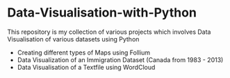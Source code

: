 # Data-Visualisation-with-Python

This repository is my collection of various projects which involves Data Visualisation of various datasets using Python


- Creating different types of Maps using Follium
- Data Visualization of an Immigration Dataset (Canada from 1983 - 2013)
- Data Visualisation of a Textfile using WordCloud
